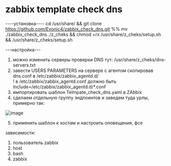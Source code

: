 # zabbix template check dns
  
----установка---- 
cd /usr/share/ && git clone https://github.com/Evonic4/zabbix_check_dns.git %% mv ./zabbix_check_dns ./z_cheks && chmod +rx /usr/share/z_cheks/setup.sh && /usr/share/z_cheks/setup.sh  
  
---настройка---  
1. можно изменить серверы проверки DNS тут: /usr/share/z_cheks/dns-servers.txt  
2. завести USERS PARAMETERS на сервере с агентом скопировав dns.conf в /etc/zabbix/zabbix_agentd.d/  
! в /etc/zabbix/zabbix_agentd.conf должно быть Include=/etc/zabbix/zabbix_agentd.d/*.conf  
3. импортировать шаблон Telmpate_check_dns.yaml в ZAbbix  
4. сделаем отдельную группу эндпоинтов и заведем туда урлы, примерно так:  
  
![image](https://user-images.githubusercontent.com/46780974/198819501-5b0325a2-5550-45cc-a655-182217664a77.png)
  
5. применить шаблон к хостам и настроить оповещения, фсе  
  
   
зависимости: 
1. пользователь zabbix  
2. host  
3. bash  
4. zabbix  
  
